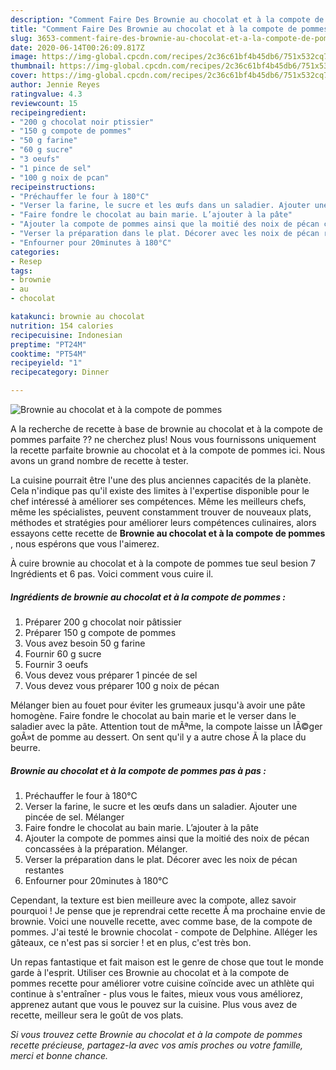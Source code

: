 ```yaml
---
description: "Comment Faire Des Brownie au chocolat et à la compote de pommes"
title: "Comment Faire Des Brownie au chocolat et à la compote de pommes"
slug: 3653-comment-faire-des-brownie-au-chocolat-et-a-la-compote-de-pommes
date: 2020-06-14T00:26:09.817Z
image: https://img-global.cpcdn.com/recipes/2c36c61bf4b45db6/751x532cq70/brownie-au-chocolat-et-a-la-compote-de-pommes-photo-principale-de-la-recette.jpg
thumbnail: https://img-global.cpcdn.com/recipes/2c36c61bf4b45db6/751x532cq70/brownie-au-chocolat-et-a-la-compote-de-pommes-photo-principale-de-la-recette.jpg
cover: https://img-global.cpcdn.com/recipes/2c36c61bf4b45db6/751x532cq70/brownie-au-chocolat-et-a-la-compote-de-pommes-photo-principale-de-la-recette.jpg
author: Jennie Reyes
ratingvalue: 4.3
reviewcount: 15
recipeingredient:
- "200 g chocolat noir ptissier"
- "150 g compote de pommes"
- "50 g farine"
- "60 g sucre"
- "3 oeufs"
- "1 pince de sel"
- "100 g noix de pcan"
recipeinstructions:
- "Préchauffer le four à 180°C"
- "Verser la farine, le sucre et les œufs dans un saladier. Ajouter une pincée de sel. Mélanger"
- "Faire fondre le chocolat au bain marie. L’ajouter à la pâte"
- "Ajouter la compote de pommes ainsi que la moitié des noix de pécan concassées à la préparation. Mélanger."
- "Verser la préparation dans le plat. Décorer avec les noix de pécan restantes"
- "Enfourner pour 20minutes à 180°C"
categories:
- Resep
tags:
- brownie
- au
- chocolat

katakunci: brownie au chocolat 
nutrition: 154 calories
recipecuisine: Indonesian
preptime: "PT24M"
cooktime: "PT54M"
recipeyield: "1"
recipecategory: Dinner

---
```



![Brownie au chocolat et à la compote de pommes](https://img-global.cpcdn.com/recipes/2c36c61bf4b45db6/751x532cq70/brownie-au-chocolat-et-a-la-compote-de-pommes-photo-principale-de-la-recette.jpg)

A la recherche de recette à base de brownie au chocolat et à la compote de pommes parfaite ?? ne cherchez plus! Nous vous fournissons uniquement la recette parfaite brownie au chocolat et à la compote de pommes ici. Nous avons un grand nombre de recette à tester.

La cuisine pourrait être l'une des plus anciennes capacités de la planète. Cela n'indique pas qu'il existe des limites à l'expertise disponible pour le chef intéressé à améliorer ses compétences. Même les meilleurs chefs, même les spécialistes, peuvent constamment trouver de nouveaux plats, méthodes et stratégies pour améliorer leurs compétences culinaires, alors essayons cette recette de <strong> Brownie au chocolat et à la compote de pommes </strong>, nous espérons que vous l'aimerez.

<!--inarticleads1-->

À cuire brownie au chocolat et à la compote de pommes tue seul besion 7 Ingrédients et 6 pas. Voici comment vous cuire il.

##### Ingrédients de brownie au chocolat et à la compote de pommes :

1. Préparer 200 g chocolat noir pâtissier
1. Préparer 150 g compote de pommes
1. Vous avez besoin 50 g farine
1. Fournir 60 g sucre
1. Fournir 3 oeufs
1. Vous devez vous préparer 1 pincée de sel
1. Vous devez vous préparer 100 g noix de pécan


Mélanger bien au fouet pour éviter les grumeaux jusqu&#39;à avoir une pâte homogène. Faire fondre le chocolat au bain marie et le verser dans le saladier avec la pâte. Attention tout de mÃªme, la compote laisse un lÃ©ger goÃ»t de pomme au dessert. On sent qu&#39;il y a autre chose Ã la place du beurre. 

<!--inarticleads2-->

##### Brownie au chocolat et à la compote de pommes pas à pas :

1. Préchauffer le four à 180°C
1. Verser la farine, le sucre et les œufs dans un saladier. Ajouter une pincée de sel. Mélanger
1. Faire fondre le chocolat au bain marie. L’ajouter à la pâte
1. Ajouter la compote de pommes ainsi que la moitié des noix de pécan concassées à la préparation. Mélanger.
1. Verser la préparation dans le plat. Décorer avec les noix de pécan restantes
1. Enfourner pour 20minutes à 180°C


Cependant, la texture est bien meilleure avec la compote, allez savoir pourquoi ! Je pense que je reprendrai cette recette Ã ma prochaine envie de brownie. Voici une nouvelle recette, avec comme base, de la compote de pommes. J&#39;ai testé le brownie chocolat - compote de Delphine. Alléger les gâteaux, ce n&#39;est pas si sorcier ! et en plus, c&#39;est très bon. 

<!--inarticleads1-->

<p>
Un repas fantastique et fait maison est le genre de chose que tout le monde garde à l'esprit. Utiliser ces Brownie au chocolat et à la compote de pommes recette pour améliorer votre cuisine coïncide avec un athlète qui continue à s'entraîner - plus vous le faites, mieux vous vous améliorez, apprenez autant que vous le pouvez sur la cuisine. Plus vous avez de recette, meilleur sera le goût de vos plats.
</p>

<p>
<i>Si vous trouvez cette Brownie au chocolat et à la compote de pommes recette précieuse, partagez-la avec vos amis proches ou votre famille, merci et bonne chance.</i>
</p>
